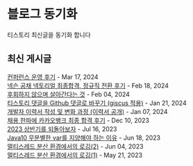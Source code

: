 # 블로그 동기화
티스토리 최신글을 동기화 합니다  

## 최신 게시글
[컨퍼런스 운영 후기](https://imksh.com/124) - Mar 17, 2024<br>
[넥슨 공채 넥토리얼 최종합격, 정규직 전환 후기](https://imksh.com/123) - Feb 18, 2024<br>
[후회하지 않으며 살아간다는 것](https://imksh.com/122) - Feb 04, 2024<br>
[티스토리 댓글을 Github 댓글로 바꾸기 (giscus 적용)](https://imksh.com/121) - Jan 21, 2024<br>
[개발자 이력서 작성 및 변화 과정 (이력서 공개)](https://imksh.com/120) - Jan 07, 2024<br>
[채용 한파에 카카오뱅크 최종 합격 후기](https://imksh.com/119) - Dec 10, 2023<br>
[2023 상반기를 되돌아보자](https://imksh.com/118) - Jul 16, 2023<br>
[Java10 무분별한 var를 지양해야 하는 이유](https://imksh.com/117) - Jun 18, 2023<br>
[멀티스레드 분산 환경에서의 로깅(2)](https://imksh.com/116) - Jun 04, 2023<br>
[멀티스레드 분산 환경에서의 로깅(1)](https://imksh.com/115) - May 21, 2023<br>
